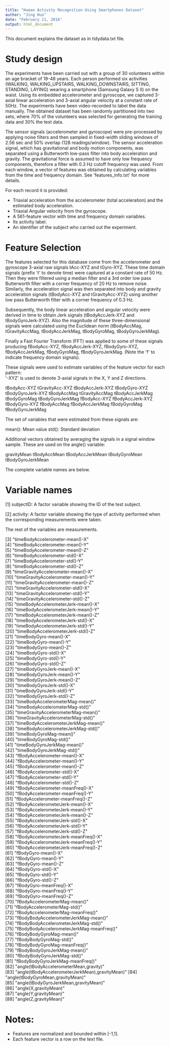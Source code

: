 ```yaml
---
title: "Human Activity Recognition Using Smartphones Dataset"
author: "Jing Huo"
date: "February 11, 2016"
output: html_document
---
```


This document explains the dataset as in tidydata.txt file.

# Study design

The experiments have been carried out with a group of 30 volunteers within an age bracket of 19-48 years. Each person performed six activities (WALKING, WALKING_UPSTAIRS, WALKING_DOWNSTAIRS, SITTING, STANDING, LAYING) wearing a smartphone (Samsung Galaxy S II) on the waist. Using its embedded accelerometer and gyroscope, we captured 3-axial linear acceleration and 3-axial angular velocity at a constant rate of 50Hz. The experiments have been video-recorded to label the data manually. The obtained dataset has been randomly partitioned into two sets, where 70% of the volunteers was selected for generating the training data and 30% the test data. 

The sensor signals (accelerometer and gyroscope) were pre-processed by applying noise filters and then sampled in fixed-width sliding windows of 2.56 sec and 50% overlap (128 readings/window). The sensor acceleration signal, which has gravitational and body motion components, was separated using a Butterworth low-pass filter into body acceleration and gravity. The gravitational force is assumed to have only low frequency components, therefore a filter with 0.3 Hz cutoff frequency was used. From each window, a vector of features was obtained by calculating variables from the time and frequency domain. See 'features_info.txt' for more details. 

For each record it is provided:

- Triaxial acceleration from the accelerometer (total acceleration) and the estimated body acceleration.
- Triaxial Angular velocity from the gyroscope. 
- A 561-feature vector with time and frequency domain variables. 
- Its activity label. 
- An identifier of the subject who carried out the experiment.

# Feature Selection 
The features selected for this database come from the accelerometer and gyroscope 3-axial raw signals tAcc-XYZ and tGyro-XYZ. These time domain signals (prefix 't' to denote time) were captured at a constant rate of 50 Hz. Then they were filtered using a median filter and a 3rd order low pass Butterworth filter with a corner frequency of 20 Hz to remove noise. Similarly, the acceleration signal was then separated into body and gravity acceleration signals (tBodyAcc-XYZ and tGravityAcc-XYZ) using another low pass Butterworth filter with a corner frequency of 0.3 Hz. 

Subsequently, the body linear acceleration and angular velocity were derived in time to obtain Jerk signals (tBodyAccJerk-XYZ and tBodyGyroJerk-XYZ). Also the magnitude of these three-dimensional signals were calculated using the Euclidean norm (tBodyAccMag, tGravityAccMag, tBodyAccJerkMag, tBodyGyroMag, tBodyGyroJerkMag). 

Finally a Fast Fourier Transform (FFT) was applied to some of these signals producing fBodyAcc-XYZ, fBodyAccJerk-XYZ, fBodyGyro-XYZ, fBodyAccJerkMag, fBodyGyroMag, fBodyGyroJerkMag. (Note the 'f' to indicate frequency domain signals). 

These signals were used to estimate variables of the feature vector for each pattern:  
'-XYZ' is used to denote 3-axial signals in the X, Y and Z directions.

tBodyAcc-XYZ
tGravityAcc-XYZ
tBodyAccJerk-XYZ
tBodyGyro-XYZ
tBodyGyroJerk-XYZ
tBodyAccMag
tGravityAccMag
tBodyAccJerkMag
tBodyGyroMag
tBodyGyroJerkMag
fBodyAcc-XYZ
fBodyAccJerk-XYZ
fBodyGyro-XYZ
fBodyAccMag
fBodyAccJerkMag
fBodyGyroMag
fBodyGyroJerkMag

The set of variables that were estimated from these signals are: 

mean(): Mean value
std(): Standard deviation

Additional vectors obtained by averaging the signals in a signal window sample. These are used on the angle() variable:

gravityMean
tBodyAccMean
tBodyAccJerkMean
tBodyGyroMean
tBodyGyroJerkMean

The complete variable names are below.

# Variable names
[1] subjectID: 
A factor variable showing the ID of the test subject.

[2] activity:
A factor variable showing the type of activity performed when the corresponding measurements were taken.

The rest of the variables are measurements.

[3] "timeBodyAccelerometer-mean()-X"                
 [4] "timeBodyAccelerometer-mean()-Y"                
 [5] "timeBodyAccelerometer-mean()-Z"                
 [6] "timeBodyAccelerometer-std()-X"                 
 [7] "timeBodyAccelerometer-std()-Y"                 
 [8] "timeBodyAccelerometer-std()-Z"                 
 [9] "timeGravityAccelerometer-mean()-X"             
[10] "timeGravityAccelerometer-mean()-Y"             
[11] "timeGravityAccelerometer-mean()-Z"             
[12] "timeGravityAccelerometer-std()-X"              
[13] "timeGravityAccelerometer-std()-Y"              
[14] "timeGravityAccelerometer-std()-Z"              
[15] "timeBodyAccelerometerJerk-mean()-X"            
[16] "timeBodyAccelerometerJerk-mean()-Y"            
[17] "timeBodyAccelerometerJerk-mean()-Z"            
[18] "timeBodyAccelerometerJerk-std()-X"             
[19] "timeBodyAccelerometerJerk-std()-Y"             
[20] "timeBodyAccelerometerJerk-std()-Z"             
[21] "timeBodyGyro-mean()-X"                         
[22] "timeBodyGyro-mean()-Y"                         
[23] "timeBodyGyro-mean()-Z"                         
[24] "timeBodyGyro-std()-X"                          
[25] "timeBodyGyro-std()-Y"                          
[26] "timeBodyGyro-std()-Z"                          
[27] "timeBodyGyroJerk-mean()-X"                     
[28] "timeBodyGyroJerk-mean()-Y"                     
[29] "timeBodyGyroJerk-mean()-Z"                     
[30] "timeBodyGyroJerk-std()-X"                      
[31] "timeBodyGyroJerk-std()-Y"                      
[32] "timeBodyGyroJerk-std()-Z"                      
[33] "timeBodyAccelerometerMag-mean()"               
[34] "timeBodyAccelerometerMag-std()"                
[35] "timeGravityAccelerometerMag-mean()"            
[36] "timeGravityAccelerometerMag-std()"             
[37] "timeBodyAccelerometerJerkMag-mean()"           
[38] "timeBodyAccelerometerJerkMag-std()"            
[39] "timeBodyGyroMag-mean()"                        
[40] "timeBodyGyroMag-std()"                         
[41] "timeBodyGyroJerkMag-mean()"                    
[42] "timeBodyGyroJerkMag-std()"                     
[43] "fBodyAccelerometer-mean()-X"                   
[44] "fBodyAccelerometer-mean()-Y"                   
[45] "fBodyAccelerometer-mean()-Z"                   
[46] "fBodyAccelerometer-std()-X"                    
[47] "fBodyAccelerometer-std()-Y"                    
[48] "fBodyAccelerometer-std()-Z"                    
[49] "fBodyAccelerometer-meanFreq()-X"               
[50] "fBodyAccelerometer-meanFreq()-Y"               
[51] "fBodyAccelerometer-meanFreq()-Z"               
[52] "fBodyAccelerometerJerk-mean()-X"               
[53] "fBodyAccelerometerJerk-mean()-Y"               
[54] "fBodyAccelerometerJerk-mean()-Z"               
[55] "fBodyAccelerometerJerk-std()-X"                
[56] "fBodyAccelerometerJerk-std()-Y"                
[57] "fBodyAccelerometerJerk-std()-Z"                
[58] "fBodyAccelerometerJerk-meanFreq()-X"           
[59] "fBodyAccelerometerJerk-meanFreq()-Y"           
[60] "fBodyAccelerometerJerk-meanFreq()-Z"           
[61] "fBodyGyro-mean()-X"                            
[62] "fBodyGyro-mean()-Y"                            
[63] "fBodyGyro-mean()-Z"                            
[64] "fBodyGyro-std()-X"                             
[65] "fBodyGyro-std()-Y"                             
[66] "fBodyGyro-std()-Z"                             
[67] "fBodyGyro-meanFreq()-X"                        
[68] "fBodyGyro-meanFreq()-Y"                        
[69] "fBodyGyro-meanFreq()-Z"                        
[70] "fBodyAccelerometerMag-mean()"                  
[71] "fBodyAccelerometerMag-std()"                   
[72] "fBodyAccelerometerMag-meanFreq()"              
[73] "fBodyBodyAccelerometerJerkMag-mean()"          
[74] "fBodyBodyAccelerometerJerkMag-std()"           
[75] "fBodyBodyAccelerometerJerkMag-meanFreq()"      
[76] "fBodyBodyGyroMag-mean()"                       
[77] "fBodyBodyGyroMag-std()"                        
[78] "fBodyBodyGyroMag-meanFreq()"                   
[79] "fBodyBodyGyroJerkMag-mean()"                   
[80] "fBodyBodyGyroJerkMag-std()"                    
[81] "fBodyBodyGyroJerkMag-meanFreq()"               
[82] "angle(tBodyAccelerometerMean,gravity)"         
[83] "angle(tBodyAccelerometerJerkMean),gravityMean)"
[84] "angle(tBodyGyroMean,gravityMean)"              
[85] "angle(tBodyGyroJerkMean,gravityMean)"          
[86] "angle(X,gravityMean)"                          
[87] "angle(Y,gravityMean)"                          
[88] "angle(Z,gravityMean)"   

# Notes: 
- Features are normalized and bounded within [-1,1].
- Each feature vector is a row on the text file.
